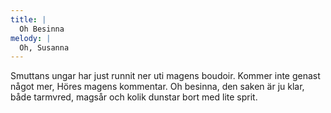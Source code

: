 ```yaml
---
title: |
  Oh Besinna
melody: |
  Oh, Susanna
---
```

Smuttans ungar har just runnit ner 
uti magens boudoir. 
Kommer inte genast något mer, 
Höres magens kommentar. 
Oh besinna, den saken är ju klar, 
både tarmvred, magsår och kolik 
dunstar bort med lite sprit.